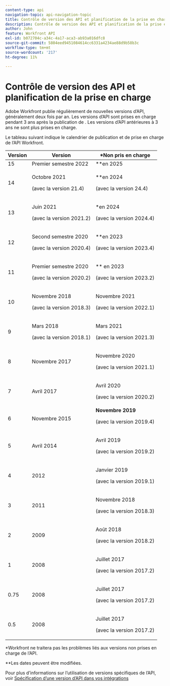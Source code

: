 ```yaml
---
content-type: api
navigation-topic: api-navigation-topic
title: Contrôle de version des API et planification de la prise en charge
description: Contrôle de version des API et planification de la prise en charge
author: John
feature: Workfront API
exl-id: b072704c-a34c-4a17-aca3-ab93a016dfc8
source-git-commit: 5804eed9451084614cc6331a4234ae88d9b58b3c
workflow-type: tm+mt
source-wordcount: '217'
ht-degree: 11%

---
```


# Contrôle de version des API et planification de la prise en charge



Adobe Workfront publie régulièrement de nouvelles versions d’API, généralement deux fois par an. Les versions d’API sont prises en charge pendant 3 ans après la publication de . Les versions d’API antérieures à 3 ans ne sont plus prises en charge.

Le tableau suivant indique le calendrier de publication et de prise en charge de l’API Workfront.

<table style="table-layout:auto"> 
 <col> 
 <col> 
 <col> 
 <thead> 
  <tr> 
   <th><strong>Version</strong> </th> 
   <th><strong>Version</strong> </th> 
   <th><strong>*Non pris en charge</strong> </th> 
  </tr> 
 </thead> 
 <tbody> 
  <tr> 
   <td>15</td> 
   <td>Premier semestre 2022</td> 
   <td>**en 2025</td> 
  </tr> 
  <tr> 
   <td>14</td> 
   <td> <p>Octobre 2021</p> <p>(avec la version 21.4)</p> </td> 
   <td> <p>**en 2024</p> <p>(avec la version 24.4)</p> </td> 
  </tr> 
  <tr> 
   <td>13</td> 
   <td> <p>Juin 2021</p> <p>(avec la version 2021.2)</p> </td> 
   <td> <p>*en 2024</p> <p>(avec la version 2024.4)</p> </td> 
  </tr> 
  <tr> 
   <td>12</td> 
   <td> <p>Second semestre 2020</p> <p>(avec la version 2020.4)</p> </td> 
   <td> <p>**en 2023</p> <p>(avec la version 2023.4)</p> </td> 
  </tr> 
  <tr> 
   <td>11</td> 
   <td> <p>Premier semestre 2020</p> <p>(avec la version 2020.2)</p> </td> 
   <td> <p>** en 2023</p> <p>(avec la version 2023.2)</p> </td> 
  </tr> 
  <tr> 
   <td>10</td> 
   <td> <p>Novembre 2018</p> <p>(avec la version 2018.3)</p> </td> 
   <td> <p>Novembre 2021</p> <p>(avec la version 2022.1)</p> </td> 
  </tr> 
  <tr> 
   <td>9</td> 
   <td> <p>Mars 2018</p> <p>(avec la version 2018.1)</p> </td> 
   <td> <p>Mars 2021</p> <p>(avec la version 2021.3)</p> </td> 
  </tr> 
  <tr> 
   <td>8</td> 
   <td>Novembre 2017</td> 
   <td> <p>Novembre 2020</p> <p>(avec la version 2021.1)</p> </td> 
  </tr> 
  <tr> 
   <td>7</td> 
   <td>Avril 2017</td> 
   <td> <p>Avril 2020</p> <p>(avec la version 2020.2)</p> </td> 
  </tr> 
  <tr> 
   <td>6</td> 
   <td>Novembre 2015</td> 
   <td><strong>Novembre 2019</strong> <p>(avec la version 2019.4)</p> </td> 
  </tr> 
  <tr> 
   <td>5</td> 
   <td>Avril 2014</td> 
   <td> <p>Avril 2019</p> <p>(avec la version 2019.2)</p> </td> 
  </tr> 
  <tr> 
   <td>4</td> 
   <td>2012</td> 
   <td> <p>Janvier 2019</p> <p>(avec la version 2019.1)</p> </td> 
  </tr> 
  <tr> 
   <td>3</td> 
   <td>2011</td> 
   <td> <p>Novembre 2018</p> <p>(avec la version 2018.3)</p> </td> 
  </tr> 
  <tr> 
   <td>2</td> 
   <td>2009</td> 
   <td> <p>Août 2018</p> <p>(avec la version 2018.2)</p> </td> 
  </tr> 
  <tr> 
   <td>1</td> 
   <td>2008</td> 
   <td> <p>Juillet 2017</p> <p>(avec la version 2017.2)</p> </td> 
  </tr> 
  <tr> 
   <td>0.75</td> 
   <td>2008</td> 
   <td> <p>Juillet 2017</p> <p>(avec la version 2017.2)</p> </td> 
  </tr> 
  <tr> 
   <td>0.5</td> 
   <td>2008</td> 
   <td> <p>Juillet 2017</p> <p>(avec la version 2017.2)</p> </td> 
  </tr> 
 </tbody> 
</table>

&#42;Workfront ne traitera pas les problèmes liés aux versions non prises en charge de l’API.

&#42;&#42;Les dates peuvent être modifiées.

Pour plus d’informations sur l’utilisation de versions spécifiques de l’API, voir [Spécification d’une version d’API dans vos intégrations](../../wf-api/api/specify-api-version-integrations.md)
